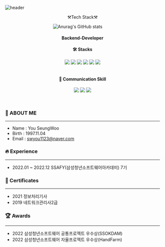 ![header](https://capsule-render.vercel.app/api?type=Waving&color=add8e6&height=300&section=header&text=YouSeungWoo&fontSize=90&fontColor=ffffff)

<div align="center">⚒Tech Stack⚒ </div>
  

<div align="center">
  
![Anurag's GitHub stats](https://github-readme-stats.vercel.app/api?username=swyou1123&show_icons=true&theme=radical) &nbsp;&nbsp;&nbsp;&nbsp;&nbsp;&nbsp;&nbsp;

#### Backend-Developer


#### 🛠 Stacks

<img src="https://img.shields.io/badge/Java-010101?style=for-the-badge&logo=java&logoColor=#007396"/> <img src="https://img.shields.io/badge/Spring Boot-6DB33F?style=for-the-badge&logo=Spring Boot&logoColor=white"/> <img src="https://img.shields.io/badge/Redis-D12228?style=for-the-badge&logo=Redis&logoColor=white"/> <img src="https://img.shields.io/badge/Mysql-007396?style=for-the-badge&logo=Mysql&logoColor=white"/> <img src="https://img.shields.io/badge/Amazon EC2-FF9900?style=for-the-badge&logo=Amazon EC2&logoColor=white" /> <img src="https://img.shields.io/badge/Ubuntu-E95420?style=for-the-badge&logo=Ubuntu&logoColor=white"/><br><br>


#### 📢 Communication Skill

<img src="https://img.shields.io/badge/Jira-0052CC?style=for-the-badge&logo=Jira&logoColor=white"/>  <img src="https://img.shields.io/badge/GitLab-FCA121?style=for-the-badge&logo=GitLab&logoColor=white"/> <img src="https://img.shields.io/badge/PostMan-D24939?style=for-the-badge&logo=PostMan&logoColor=white"/> 
  
</div>


<br />
 
### 👩 ABOUT ME 
<hr />

- Name : You SeungWoo
- Birth : 1997.11.04
- Email : swyou1123@naver.com

### 🔥 Experience
<hr />

- 2022.01 ~ 2022.12 SSAFY(삼성청년소프트웨어아카데미) 7기

### 🥇 Certificates
<hr />

- 2021 정보처리기사
- 2019 네트워크관리사2급

### 🏆 Awards
<hr />  

- 2022 삼성청년소프트웨어 공통프로젝트 우수상(SSOKDAM)
- 2022 삼성청년소프트웨어 자율프로젝트 우수상(HandFarm)

<br />
